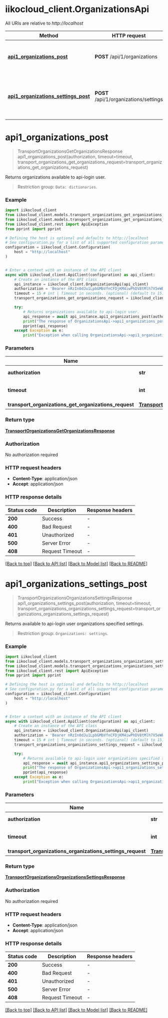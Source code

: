 # iikocloud_client.OrganizationsApi

All URIs are relative to *http://localhost*

Method | HTTP request | Description
------------- | ------------- | -------------
[**api1_organizations_post**](OrganizationsApi.md#api1_organizations_post) | **POST** /api/1/organizations | Returns organizations available to api-login user.
[**api1_organizations_settings_post**](OrganizationsApi.md#api1_organizations_settings_post) | **POST** /api/1/organizations/settings | Returns available to api-login user organizations specified settings.


# **api1_organizations_post**
> TransportOrganizationsGetOrganizationsResponse api1_organizations_post(authorization, timeout=timeout, transport_organizations_get_organizations_request=transport_organizations_get_organizations_request)

Returns organizations available to api-login user.



 > Restriction group: `Data: dictionaries`.

### Example


```python
import iikocloud_client
from iikocloud_client.models.transport_organizations_get_organizations_request import TransportOrganizationsGetOrganizationsRequest
from iikocloud_client.models.transport_organizations_get_organizations_response import TransportOrganizationsGetOrganizationsResponse
from iikocloud_client.rest import ApiException
from pprint import pprint

# Defining the host is optional and defaults to http://localhost
# See configuration.py for a list of all supported configuration parameters.
configuration = iikocloud_client.Configuration(
    host = "http://localhost"
)


# Enter a context with an instance of the API client
async with iikocloud_client.ApiClient(configuration) as api_client:
    # Create an instance of the API class
    api_instance = iikocloud_client.OrganizationsApi(api_client)
    authorization = 'Bearer nRzIn0dJu1LpbGMbVfnCFDjKM4iwPhDV8tMlh7X5eWBR64iw' # str | Authorization token.
    timeout = 15 # int | Timeout in seconds. (optional) (default to 15)
    transport_organizations_get_organizations_request = iikocloud_client.TransportOrganizationsGetOrganizationsRequest() # TransportOrganizationsGetOrganizationsRequest |  (optional)

    try:
        # Returns organizations available to api-login user.
        api_response = await api_instance.api1_organizations_post(authorization, timeout=timeout, transport_organizations_get_organizations_request=transport_organizations_get_organizations_request)
        print("The response of OrganizationsApi->api1_organizations_post:\n")
        pprint(api_response)
    except Exception as e:
        print("Exception when calling OrganizationsApi->api1_organizations_post: %s\n" % e)
```



### Parameters


Name | Type | Description  | Notes
------------- | ------------- | ------------- | -------------
 **authorization** | **str**| Authorization token. | 
 **timeout** | **int**| Timeout in seconds. | [optional] [default to 15]
 **transport_organizations_get_organizations_request** | [**TransportOrganizationsGetOrganizationsRequest**](TransportOrganizationsGetOrganizationsRequest.md)|  | [optional] 

### Return type

[**TransportOrganizationsGetOrganizationsResponse**](TransportOrganizationsGetOrganizationsResponse.md)

### Authorization

No authorization required

### HTTP request headers

 - **Content-Type**: application/json
 - **Accept**: application/json

### HTTP response details

| Status code | Description | Response headers |
|-------------|-------------|------------------|
**200** | Success |  -  |
**400** | Bad Request |  -  |
**401** | Unauthorized |  -  |
**500** | Server Error |  -  |
**408** | Request Timeout |  -  |

[[Back to top]](#) [[Back to API list]](../README.md#documentation-for-api-endpoints) [[Back to Model list]](../README.md#documentation-for-models) [[Back to README]](../README.md)

# **api1_organizations_settings_post**
> TransportOrganizationsOrganizationsSettingsResponse api1_organizations_settings_post(authorization, timeout=timeout, transport_organizations_organizations_settings_request=transport_organizations_organizations_settings_request)

Returns available to api-login user organizations specified settings.



 > Restriction group: `Organizations: settings`.

### Example


```python
import iikocloud_client
from iikocloud_client.models.transport_organizations_organizations_settings_request import TransportOrganizationsOrganizationsSettingsRequest
from iikocloud_client.models.transport_organizations_organizations_settings_response import TransportOrganizationsOrganizationsSettingsResponse
from iikocloud_client.rest import ApiException
from pprint import pprint

# Defining the host is optional and defaults to http://localhost
# See configuration.py for a list of all supported configuration parameters.
configuration = iikocloud_client.Configuration(
    host = "http://localhost"
)


# Enter a context with an instance of the API client
async with iikocloud_client.ApiClient(configuration) as api_client:
    # Create an instance of the API class
    api_instance = iikocloud_client.OrganizationsApi(api_client)
    authorization = 'Bearer nRzIn0dJu1LpbGMbVfnCFDjKM4iwPhDV8tMlh7X5eWBR64iw' # str | Authorization token.
    timeout = 15 # int | Timeout in seconds. (optional) (default to 15)
    transport_organizations_organizations_settings_request = iikocloud_client.TransportOrganizationsOrganizationsSettingsRequest() # TransportOrganizationsOrganizationsSettingsRequest |  (optional)

    try:
        # Returns available to api-login user organizations specified settings.
        api_response = await api_instance.api1_organizations_settings_post(authorization, timeout=timeout, transport_organizations_organizations_settings_request=transport_organizations_organizations_settings_request)
        print("The response of OrganizationsApi->api1_organizations_settings_post:\n")
        pprint(api_response)
    except Exception as e:
        print("Exception when calling OrganizationsApi->api1_organizations_settings_post: %s\n" % e)
```



### Parameters


Name | Type | Description  | Notes
------------- | ------------- | ------------- | -------------
 **authorization** | **str**| Authorization token. | 
 **timeout** | **int**| Timeout in seconds. | [optional] [default to 15]
 **transport_organizations_organizations_settings_request** | [**TransportOrganizationsOrganizationsSettingsRequest**](TransportOrganizationsOrganizationsSettingsRequest.md)|  | [optional] 

### Return type

[**TransportOrganizationsOrganizationsSettingsResponse**](TransportOrganizationsOrganizationsSettingsResponse.md)

### Authorization

No authorization required

### HTTP request headers

 - **Content-Type**: application/json
 - **Accept**: application/json

### HTTP response details

| Status code | Description | Response headers |
|-------------|-------------|------------------|
**200** | Success |  -  |
**400** | Bad Request |  -  |
**401** | Unauthorized |  -  |
**500** | Server Error |  -  |
**408** | Request Timeout |  -  |

[[Back to top]](#) [[Back to API list]](../README.md#documentation-for-api-endpoints) [[Back to Model list]](../README.md#documentation-for-models) [[Back to README]](../README.md)

